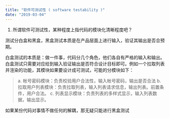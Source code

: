 ```yaml
---
title: "软件可测试性 ( software testability )"
date: "2019-03-04"
---
```


1. 所谓软件可测试性，某种程度上指代码的模块化清晰程度吧？

测试分白盒和黑盒，黑盒测试本质是在产品层面上进行输入，验证其输出是否合预期。

白盒测试的本质是：做一件事，代码分几个角色，他们各自有严格的输入和输出。白盒测试只需要对应给到输入验证输出是否符合设计目标即可。例如一个拉取列表并渲染的功能，其模块如果要设计成可测试，可能的分模块如下：

> a. 帐号密码模块：负责校验用户合法性，输入帐号密码，输出是否合法 b. 拉取用户列表模块：负责拉取列表，输入列表请求信息，输出列表。前置条件，用户合法。 c. 列表显示模块：负责列表的多样式显示，输入列表数据，输出显示。

如果某份代码对事情不做任何的解耦，那无疑只能进行黑盒测试
